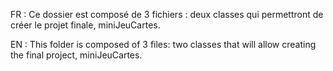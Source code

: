 FR : Ce dossier est composé de 3 fichiers : deux classes qui permettront de créer le projet finale, miniJeuCartes.

EN : This folder is composed of 3 files: two classes that will allow creating the final project, miniJeuCartes.
